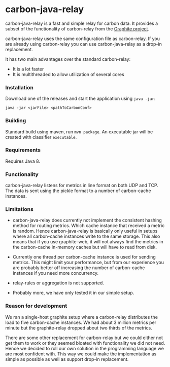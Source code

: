 # carbon-java-relay
carbon-java-relay is a fast and simple relay for carbon data. It provides a subset of the functionality of carbon-relay from the [Graphite project](https://github.com/graphite-project/).

carbon-java-relay uses the same configuration file as carbon-relay. If you are already using carbon-relay you can use carbon-java-relay as a drop-in replacement.

It has two main advantages over the standard carbon-relay:

* It is a lot faster
* It is multithreaded to allow utilization of several cores

### Installation

Download one of the releases and start the application using `java -jar`:

    java -jar <jarFile> <pathToCarbonConf>
    
### Building

Standard build using maven, run `mvn package`. An executable jar will be created with classifier `executable`.

### Requirements

Requires Java 8.

### Functionality

carbon-java-relay listens for metrics in line format on both UDP and TCP. The data is sent using the pickle format to a number of carbon-cache instances.

### Limitations

* carbon-java-relay does currently not implement the consistent hashing method for routing metrics. Which cache instance that received a metric is random. Hence carbon-java-relay is basically only useful in setups where all carbon-cache instances write to the same storage. This also means that if you use graphite-web, it will not always find the metrics in the carbon-cache in-memory caches but will have to read from disk.

* Currently one thread per carbon-cache instance is used for sending metrics. This might limit your performance, but from our experience you are probably better off increasing the number of carbon-cache instances if you need more concurrency.

* relay-rules or aggregation is not supported.

* Probably more, we have only tested it in our simple setup.

### Reason for development

We ran a single-host graphite setup where a carbon-relay distributes the load to five carbon-cache instances. We had about 3 million metrics per minute but the graphite-relay dropped about two thirds of the metrics.

There are some other replacement for carbon-relay but we could either not get them to work or they seemed bloated with functionality we did not need. Hence we decided to roll our own solution in the programming language we are most confident with. This way we could make the implementation as simple as possible as well as support drop-in replacement.

